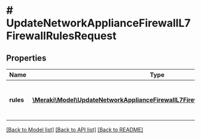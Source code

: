 # # UpdateNetworkApplianceFirewallL7FirewallRulesRequest

## Properties

Name | Type | Description | Notes
------------ | ------------- | ------------- | -------------
**rules** | [**\Meraki\Model\UpdateNetworkApplianceFirewallL7FirewallRulesRequestRulesInner[]**](UpdateNetworkApplianceFirewallL7FirewallRulesRequestRulesInner.md) | An ordered array of the MX L7 firewall rules | [optional]

[[Back to Model list]](../../README.md#models) [[Back to API list]](../../README.md#endpoints) [[Back to README]](../../README.md)
